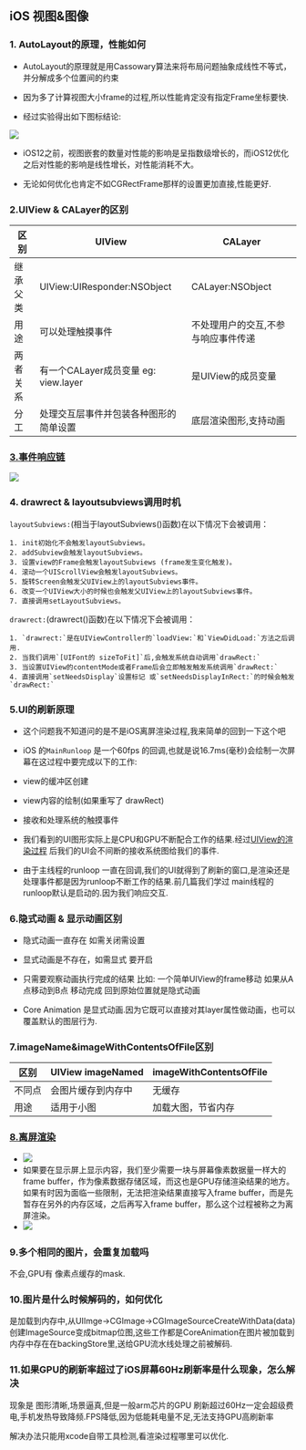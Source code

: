 ## iOS 视图&图像

### 1. AutoLayout的原理，性能如何
- AutoLayout的原理就是用Cassowary算法来将布局问题抽象成线性不等式，并分解成多个位置间的约束

- 因为多了计算视图大小frame的过程,所以性能肯定没有指定Frame坐标要快.

- 经过实验得出如下图标结论:

![](https://tva1.sinaimg.cn/large/008eGmZEgy1goh962cwihj30xc0i0tan.jpg)

- iOS12之前，视图嵌套的数量对性能的影响是呈指数级增长的，而iOS12优化之后对性能的影响是线性增长，对性能消耗不大。

- 无论如何优化也肯定不如CGRectFrame那样的设置更加直接,性能更好.

  
### 2.UIView & CALayer的区别
|区别		|	UIView	|CALayer|
|  ----  |----  | ----  |
| 继承父类| 	UIView:UIResponder:NSObject| 	CALayer:NSObject|
| 用途	| 可以处理触摸事件	| 不处理用户的交互,不参与响应事件传递|
| 两者关系	| 有一个CALayer成员变量 eg: view.layer| 	是UIView的成员变量|
| 分工	| 处理交互层事件并包装各种图形的简单设置	| 底层渲染图形,支持动画|

### [3.事件响应链](https://www.jianshu.com/p/c294d1bd963d)

![](https://tva1.sinaimg.cn/large/008eGmZEgy1goh8q7yshjj30h11l9tfs.jpg)

### 4. drawrect & layoutsubviews调用时机

`layoutSubviews:`(相当于layoutSubviews()函数)在以下情况下会被调用：

```
1. init初始化不会触发layoutSubviews。
2. addSubview会触发layoutSubviews。
3. 设置view的Frame会触发layoutSubviews (frame发生变化触发)。
4. 滚动一个UIScrollView会触发layoutSubviews。
5. 旋转Screen会触发父UIView上的layoutSubviews事件。
6. 改变一个UIView大小的时候也会触发父UIView上的layoutSubviews事件。
7. 直接调用setLayoutSubviews。
```

`drawrect:`(drawrect()函数)在以下情况下会被调用：

```
1. `drawrect:`是在UIViewController的`loadView:`和`ViewDidLoad:`方法之后调用.
2. 当我们调用`[UIFont的 sizeToFit]`后,会触发系统自动调用`drawRect:`
3. 当设置UIView的contentMode或者Frame后会立即触发触发系统调用`drawRect:`
4. 直接调用`setNeedsDisplay`设置标记 或`setNeedsDisplayInRect:`的时候会触发`drawRect:`
```


### 5.UI的刷新原理

- 这个问题我不知道问的是不是iOS离屏渲染过程,我来简单的回到一下这个吧

- iOS 的`MainRunloop` 是一个60fps 的回调,也就是说16.7ms(毫秒)会绘制一次屏幕在这过程中要完成以下的工作:

- view的缓冲区创建
- view内容的绘制(如果重写了 drawRect)
- 接收和处理系统的触摸事件

- 我们看到的UI图形实际上是CPU和GPU不断配合工作的结果.经过[UIView的渲染过程](https://www.jianshu.com/p/a120d6c64d88) 后我们的UI会不间断的接收系统图给我们的事件.

- 由于主线程的runloop 一直在回调,我们的UI就得到了刷新的窗口,是渲染还是处理事件都是因为runloop不断工作的结果.前几篇我们学过 main线程的runloop默认是启动的.因为我们响应交互.

### 6.隐式动画 & 显示动画区别

- 隐式动画一直存在 如需关闭需设置
- 显式动画是不存在，如需显式 要开启

- 只需要观察动画执行完成的结果 比如: 一个简单UIView的frame移动 如果从A点移动到B点 移动完成 回到原始位置就是隐式动画

- Core Animation 是显式动画.因为它既可以直接对其layer属性做动画，也可以覆盖默认的图层行为.


### 7.imageName&imageWithContentsOfFile区别

| 区别   | UIView imageNamed  | imageWithContentsOfFile |
| ------ | ------------------ | ----------------------- |
| 不同点 | 会图片缓存到内存中 | 无缓存                  |
| 用途 | 适用于小图 | 加载大图，节省内存                  |

### [8.离屏渲染](https://zhuanlan.zhihu.com/p/72653360)
- ![](https://tva1.sinaimg.cn/large/008eGmZEgy1goh8zsnhsgj31400mrq53.jpg)
- 如果要在显示屏上显示内容，我们至少需要一块与屏幕像素数据量一样大的frame buffer，作为像素数据存储区域，而这也是GPU存储渲染结果的地方。如果有时因为面临一些限制，无法把渲染结果直接写入frame buffer，而是先暂存在另外的内存区域，之后再写入frame buffer，那么这个过程被称之为离屏渲染。
- ![](https://tva1.sinaimg.cn/large/008eGmZEgy1goh90kzbxdj30m804fjrk.jpg)

### 9.多个相同的图片，会重复加载吗

不会,GPU有 像素点缓存的mask.

### 10.图片是什么时候解码的，如何优化

是加载到内存中,从UIImge->CGImage->CGImageSourceCreateWithData(data) 创建ImageSource变成bitmap位图,这些工作都是CoreAnimation在图片被加载到内存中存在在backingStore里,送给GPU流水线处理之前被解码.

### 11.如果GPU的刷新率超过了iOS屏幕60Hz刷新率是什么现象，怎么解决

现象是 图形清晰,场景逼真,但是一般arm芯片的GPU 刷新超过60Hz一定会超级费电,手机发热导致降频.FPS降低,因为低能耗电量不足,无法支持GPU高刷新率

解决办法只能用xcode自带工具检测,看渲染过程哪里可以优化.

